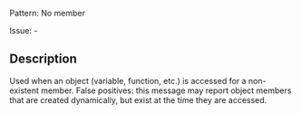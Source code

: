 Pattern: No member

Issue: -

## Description

Used when an object (variable, function, etc.) is accessed for a non-existent member. False positives: this message may report object members that are created dynamically, but exist at the time they are accessed.
